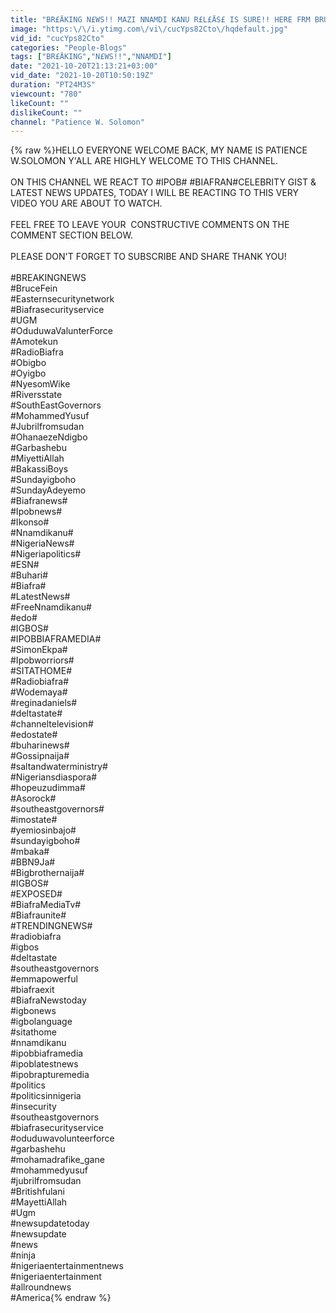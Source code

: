 ```yaml
---
title: "BR£ÄKING N£WS!! MAZI NNAMDI KANU R£L£ÄS£ IS SURE!! HERE FRM BRUCE FEIN, BARR.IFEANYI & MORE#Freemnk"
image: "https:\/\/i.ytimg.com\/vi\/cucYps82Cto\/hqdefault.jpg"
vid_id: "cucYps82Cto"
categories: "People-Blogs"
tags: ["BR£ÄKING","N£WS!!","NNAMDI"]
date: "2021-10-20T21:13:21+03:00"
vid_date: "2021-10-20T10:50:19Z"
duration: "PT24M3S"
viewcount: "780"
likeCount: ""
dislikeCount: ""
channel: "Patience W. Solomon"
---
```

{% raw %}HELLO EVERYONE WELCOME BACK, MY NAME IS PATIENCE W.SOLOMON Y'ALL ARE HIGHLY WELCOME TO THIS CHANNEL.  <br /><br />ON THIS CHANNEL WE REACT TO #IPOB# #BIAFRAN#CELEBRITY GIST &amp;  LATEST NEWS UPDATES, TODAY I WILL BE REACTING TO THIS VERY VIDEO YOU ARE ABOUT TO WATCH.<br /><br />FEEL FREE TO LEAVE YOUR  CONSTRUCTIVE COMMENTS ON THE COMMENT SECTION BELOW.  <br /><br />PLEASE DON'T FORGET TO SUBSCRIBE AND SHARE THANK YOU!<br /><br />#BREAKINGNEWS<br />#BruceFein<br />#Easternsecuritynetwork<br />#Biafrasecurityservice<br />#UGM<br />#OduduwaValunterForce<br />#Amotekun<br />#RadioBiafra<br />#Obigbo<br />#Oyigbo<br />#NyesomWike<br />#Riversstate<br />#SouthEastGovernors<br />#MohammedYusuf<br />#Jubrilfromsudan<br />#OhanaezeNdigbo<br />#Garbashebu<br />#MiyettiAllah<br />#BakassiBoys<br />#Sundayigboho<br />#SundayAdeyemo<br />#Biafranews# <br />#Ipobnews# <br />#Ikonso# <br />#Nnamdikanu#<br />#NigeriaNews# <br />#Nigeriapolitics#<br />#ESN# <br />#Buhari# <br />#Biafra# <br />#LatestNews#<br />#FreeNnamdikanu#<br />#edo#<br />#IGBOS#<br />#IPOBBIAFRAMEDIA# <br />#SimonEkpa#<br />#Ipobworriors#<br />#SITATHOME# <br />#Radiobiafra#<br />#Wodemaya#<br />#reginadaniels#<br />#deltastate#<br />#channeltelevision#<br />#edostate#<br />#buharinews#<br />#Gossipnaija#<br />#saltandwaterministry#<br />#Nigeriansdiaspora#<br />#hopeuzudimma#<br />#Asorock#<br />#southeastgovernors#<br />#imostate#<br />#yemiosinbajo#<br />#sundayigboho#<br />#mbaka#<br />#BBN9Ja#<br />#Bigbrothernaija#<br />#IGBOS# <br />#EXPOSED#<br />#BiafraMediaTv#<br />#Biafraunite#<br />#TRENDINGNEWS#<br />#radiobiafra <br />#igbos <br />#deltastate <br />#southeastgovernors<br />#emmapowerful <br />#biafraexit <br />#BiafraNewstoday<br />#igbonews <br />#igbolanguage <br />#sitathome <br />#nnamdikanu <br />#ipobbiaframedia <br />#ipoblatestnews <br />#ipobrapturemedia <br />#politics <br />#politicsinnigeria <br />#insecurity<br />#southeastgovernors <br />#biafrasecurityservice <br />#oduduwavolunteerforce <br />#garbashehu <br />#mohamadrafike_gane <br />#mohammedyusuf <br />#jubrilfromsudan <br />#Britishfulani<br />#MayettiAllah<br />#Ugm<br />#newsupdatetoday <br />#newsupdate <br />#news <br />#ninja<br />#nigeriaentertainmentnews <br />#nigeriaentertainment <br />#allroundnews <br />#America{% endraw %}
